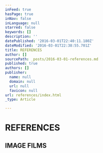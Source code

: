 ```yaml
---
inFeed: true
hasPage: true
inNav: false
inLanguage: null
starred: false
keywords: []
description: ''
datePublished: '2016-03-01T22:40:11.180Z'
dateModified: '2016-03-01T22:38:55.701Z'
title: REFERENCES
author: []
sourcePath: _posts/2016-03-01-references.md
published: true
authors: []
publisher:
  name: null
  domain: null
  url: null
  favicon: null
url: references/index.html
_type: Article

---
```

# REFERENCES

## IMAGE FILMS